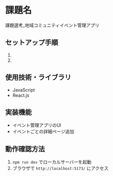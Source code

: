 # 課題名
課題選考_地域コミュニティイベント管理アプリ

## セットアップ手順
1.  
2.  

## 使用技術・ライブラリ
-   JavaScript
-   React.js

## 実装機能
-   イベント管理アプリのUI
-   イベントごとの詳細ページ追加

## 動作確認方法
1.  `npm run dev` でローカルサーバーを起動
2.  ブラウザで `http://localhost:5173/` にアクセス
